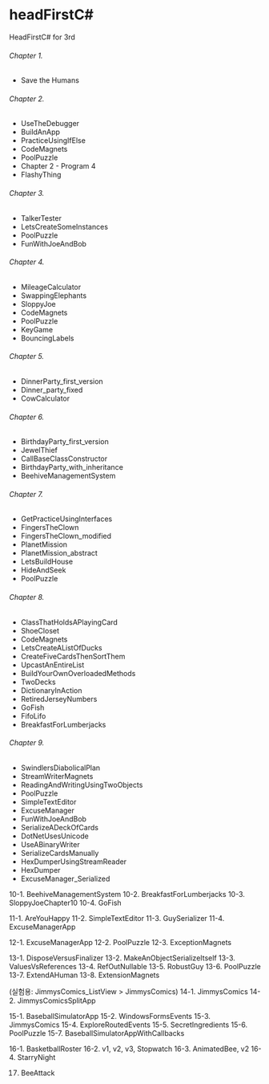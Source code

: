 headFirstC#
===========

HeadFirstC# for 3rd

###### Chapter 1.
- Save the Humans

###### Chapter 2.
- UseTheDebugger
- BuildAnApp
- PracticeUsingIfElse
- CodeMagnets 
- PoolPuzzle 
- Chapter 2 - Program 4
- FlashyThing

###### Chapter 3.
- TalkerTester
- LetsCreateSomeInstances 
- PoolPuzzle
- FunWithJoeAndBob

###### Chapter 4.
- MileageCalculator
- SwappingElephants
- SloppyJoe
- CodeMagnets
- PoolPuzzle
- KeyGame
- BouncingLabels

###### Chapter 5.
- DinnerParty_first_version
- Dinner_party_fixed
- CowCalculator

###### Chapter 6.
- BirthdayParty_first_version
- JewelThief
- CallBaseClassConstructor
- BirthdayParty_with_inheritance
- BeehiveManagementSystem

###### Chapter 7.
- GetPracticeUsingInterfaces
- FingersTheClown
- FingersTheClown_modified
- PlanetMission
- PlanetMission_abstract
- LetsBuildHouse
- HideAndSeek
- PoolPuzzle

###### Chapter 8.
- ClassThatHoldsAPlayingCard
- ShoeCloset
- CodeMagnets
- LetsCreateAListOfDucks
- CreateFiveCardsThenSortThem
- UpcastAnEntireList
- BuildYourOwnOverloadedMethods
- TwoDecks
- DictionaryInAction
- RetiredJerseyNumbers
- GoFish
- FifoLifo
- BreakfastForLumberjacks

###### Chapter 9.
- SwindlersDiabolicalPlan
- StreamWriterMagnets
- ReadingAndWritingUsingTwoObjects
- PoolPuzzle
- SimpleTextEditor
- ExcuseManager
- FunWithJoeAndBob
- SerializeADeckOfCards
- DotNetUsesUnicode
- UseABinaryWriter
- SerializeCardsManually
- HexDumperUsingStreamReader
- HexDumper
- ExcuseManager_Serialized

10-1. BeehiveManagementSystem
10-2. BreakfastForLumberjacks
10-3. SloppyJoeChapter10
10-4. GoFish

11-1. AreYouHappy
11-2. SimpleTextEditor
11-3. GuySerializer
11-4. ExcuseManagerApp

12-1. ExcuseManagerApp
12-2. PoolPuzzle
12-3. ExceptionMagnets

13-1. DisposeVersusFinalizer
13-2. MakeAnObjectSerializeItself
13-3. ValuesVsReferences
13-4. RefOutNullable
13-5. RobustGuy
13-6. PoolPuzzle
13-7. ExtendAHuman
13-8. ExtensionMagnets

(실험용: JimmysComics_ListView > JimmysComics)
14-1. JimmysComics
14-2. JimmysComicsSplitApp

15-1. BaseballSimulatorApp
15-2. WindowsFormsEvents
15-3. JimmysComics
15-4. ExploreRoutedEvents
15-5. SecretIngredients
15-6. PoolPuzzle
15-7. BaseballSimulatorAppWithCallbacks

16-1. BasketballRoster
16-2. v1, v2, v3, Stopwatch
16-3. AnimatedBee, v2
16-4. StarryNight

17. BeeAttack